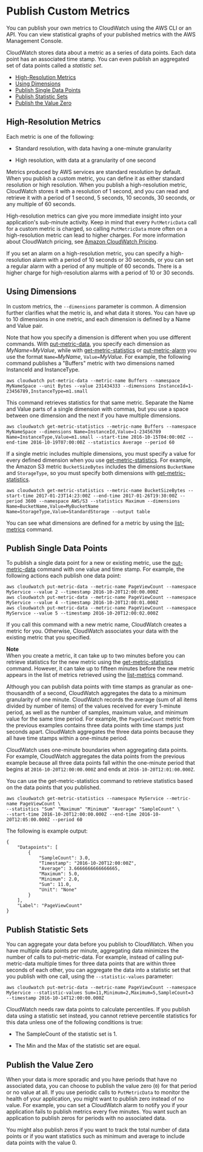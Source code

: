 # Publish Custom Metrics<a name="publishingMetrics"></a>

You can publish your own metrics to CloudWatch using the AWS CLI or an API\. You can view statistical graphs of your published metrics with the AWS Management Console\.

 CloudWatch stores data about a metric as a series of data points\. Each data point has an associated time stamp\. You can even publish an aggregated set of data points called a *statistic set*\.


+ [High\-Resolution Metrics](#high-resolution-metrics)
+ [Using Dimensions](#usingDimensions)
+ [Publish Single Data Points](#publishingDataPoints)
+ [Publish Statistic Sets](#publishingDataPoints1)
+ [Publish the Value Zero](#publishingZero)

## High\-Resolution Metrics<a name="high-resolution-metrics"></a>

Each metric is one of the following:

+ Standard resolution, with data having a one\-minute granularity

+ High resolution, with data at a granularity of one second

Metrics produced by AWS services are standard resolution by default\. When you publish a custom metric, you can define it as either standard resolution or high resolution\. When you publish a high\-resolution metric, CloudWatch stores it with a resolution of 1 second, and you can read and retrieve it with a period of 1 second, 5 seconds, 10 seconds, 30 seconds, or any multiple of 60 seconds\.

High\-resolution metrics can give you more immediate insight into your application's sub\-minute activity\. Keep in mind that every `PutMetricData` call for a custom metric is charged, so calling `PutMetricData` more often on a high\-resolution metric can lead to higher charges\. For more information about CloudWatch pricing, see [Amazon CloudWatch Pricing](https://aws.amazon.com/cloudwatch/pricing/)\.

If you set an alarm on a high\-resolution metric, you can specify a high\-resolution alarm with a period of 10 seconds or 30 seconds, or you can set a regular alarm with a period of any multiple of 60 seconds\. There is a higher charge for high\-resolution alarms with a period of 10 or 30 seconds\.

## Using Dimensions<a name="usingDimensions"></a>

In custom metrics, the `--dimensions` parameter is common\. A dimension further clarifies what the metric is, and what data it stores\. You can have up to 10 dimensions in one metric, and each dimension is defined by a Name and Value pair\.

Note that how you specify a dimension is different when you use different commands\. With [put\-metric\-data](http://docs.aws.amazon.com/cli/latest/reference/cloudwatch/put-metric-data.html), you specify each dimension as *MyName*=*MyValue*, while with [get\-metric\-statistics](http://docs.aws.amazon.com/cli/latest/reference/cloudwatch/get-metric-statistics.html) or [put\-metric\-alarm](http://docs.aws.amazon.com/cli/latest/reference/cloudwatch/put-metric-alarm.html) you use the format `Name=`*MyName*, `Value=`*MyValue*\. For example, the following command publishes a "Buffers" metric with two dimensions named InstanceId and InstanceType\.

```
aws cloudwatch put-metric-data --metric-name Buffers --namespace MyNameSpace --unit Bytes --value 231434333 --dimensions InstanceId=1-23456789,InstanceType=m1.small
```

This command retrieves statistics for that same metric\. Separate the Name and Value parts of a single dimension with commas, but you use a space between one dimension and the next if you have multiple dimensions\.

```
aws cloudwatch get-metric-statistics --metric-name Buffers --namespace MyNameSpace --dimensions Name=InstanceId,Value=1-23456789 Name=InstanceType,Value=m1.small --start-time 2016-10-15T04:00:00Z --end-time 2016-10-19T07:00:00Z --statistics Average --period 60
```

If a single metric includes multiple dimensions, you must specify a value for every defined dimension when you use [get\-metric\-statistics](http://docs.aws.amazon.com/cli/latest/reference/cloudwatch/get-metric-statistics.html)\. For example, the Amazon S3 metric `BucketSizeBytes` includes the dimensions `BucketName` and `StorageType`, so you must specify both dimensions with [get\-metric\-statistics](http://docs.aws.amazon.com/cli/latest/reference/cloudwatch/get-metric-statistics.html)\.

```
aws cloudwatch get-metric-statistics --metric-name BucketSizeBytes --start-time 2017-01-23T14:23:00Z --end-time 2017-01-26T19:30:00Z --period 3600 --namespace AWS/S3 --statistics Maximum --dimensions Name=BucketName,Value=MyBucketName Name=StorageType,Value=StandardStorage --output table
```

You can see what dimensions are defined for a metric by using the [list\-metrics](http://docs.aws.amazon.com/cli/latest/reference/cloudwatch/list-metrics.html) command\.

## Publish Single Data Points<a name="publishingDataPoints"></a>

To publish a single data point for a new or existing metric, use the [put\-metric\-data](http://docs.aws.amazon.com/cli/latest/reference/cloudwatch/put-metric-data.html) command with one value and time stamp\. For example, the following actions each publish one data point:

```
aws cloudwatch put-metric-data --metric-name PageViewCount --namespace MyService --value 2 --timestamp 2016-10-20T12:00:00.000Z
aws cloudwatch put-metric-data --metric-name PageViewCount --namespace MyService --value 4 --timestamp 2016-10-20T12:00:01.000Z
aws cloudwatch put-metric-data --metric-name PageViewCount --namespace MyService --value 5 --timestamp 2016-10-20T12:00:02.000Z
```

If you call this command with a new metric name, CloudWatch creates a metric for you\. Otherwise, CloudWatch associates your data with the existing metric that you specified\.

**Note**  
When you create a metric, it can take up to two minutes before you can retrieve statistics for the new metric using the [get\-metric\-statistics](http://docs.aws.amazon.com/cli/latest/reference/cloudwatch/get-metric-statistics.html) command\. However, it can take up to fifteen minutes before the new metric appears in the list of metrics retrieved using the [list\-metrics](http://docs.aws.amazon.com/cli/latest/reference/cloudwatch/list-metrics.html) command\.

Although you can publish data points with time stamps as granular as one\-thousandth of a second, CloudWatch aggregates the data to a minimum granularity of one minute\. CloudWatch records the average \(sum of all items divided by number of items\) of the values received for every 1\-minute period, as well as the number of samples, maximum value, and minimum value for the same time period\. For example, the `PageViewCount` metric from the previous examples contains three data points with time stamps just seconds apart\. CloudWatch aggregates the three data points because they all have time stamps within a one\-minute period\. 

CloudWatch uses one\-minute boundaries when aggregating data points\. For example, CloudWatch aggregates the data points from the previous example because all three data points fall within the one\-minute period that begins at `2016-10-20T12:00:00.000Z` and ends at `2016-10-20T12:01:00.000Z`\. 

You can use the get\-metric\-statistics command to retrieve statistics based on the data points that you published\.

```
aws cloudwatch get-metric-statistics --namespace MyService --metric-name PageViewCount \ 
--statistics "Sum" "Maximum" "Minimum" "Average" "SampleCount" \ 
--start-time 2016-10-20T12:00:00.000Z --end-time 2016-10-20T12:05:00.000Z --period 60
```

The following is example output:

```
{
    "Datapoints": [
        {
            "SampleCount": 3.0, 
            "Timestamp": "2016-10-20T12:00:00Z", 
            "Average": 3.6666666666666665, 
            "Maximum": 5.0, 
            "Minimum": 2.0, 
            "Sum": 11.0, 
            "Unit": "None"
        }
    ], 
    "Label": "PageViewCount"
}
```

## Publish Statistic Sets<a name="publishingDataPoints1"></a>

You can aggregate your data before you publish to CloudWatch\. When you have multiple data points per minute, aggregating data minimizes the number of calls to put\-metric\-data\. For example, instead of calling put\-metric\-data multiple times for three data points that are within three seconds of each other, you can aggregate the data into a statistic set that you publish with one call, using the `--statistic-values` parameter:

```
aws cloudwatch put-metric-data --metric-name PageViewCount --namespace MyService --statistic-values Sum=11,Minimum=2,Maximum=5,SampleCount=3 --timestamp 2016-10-14T12:00:00.000Z
```

CloudWatch needs raw data points to calculate percentiles\. If you publish data using a statistic set instead, you cannot retrieve percentile statistics for this data unless one of the following conditions is true:

+ The SampleCount of the statistic set is 1\.

+ The Min and the Max of the statistic set are equal\.

## Publish the Value Zero<a name="publishingZero"></a>

 When your data is more sporadic and you have periods that have no associated data, you can choose to publish the value zero \(`0`\) for that period or no value at all\. If you use periodic calls to `PutMetricData` to monitor the health of your application, you might want to publish zero instead of no value\. For example, you can set a CloudWatch alarm to notify you if your application fails to publish metrics every five minutes\. You want such an application to publish zeros for periods with no associated data\. 

 You might also publish zeros if you want to track the total number of data points or if you want statistics such as minimum and average to include data points with the value 0\. 